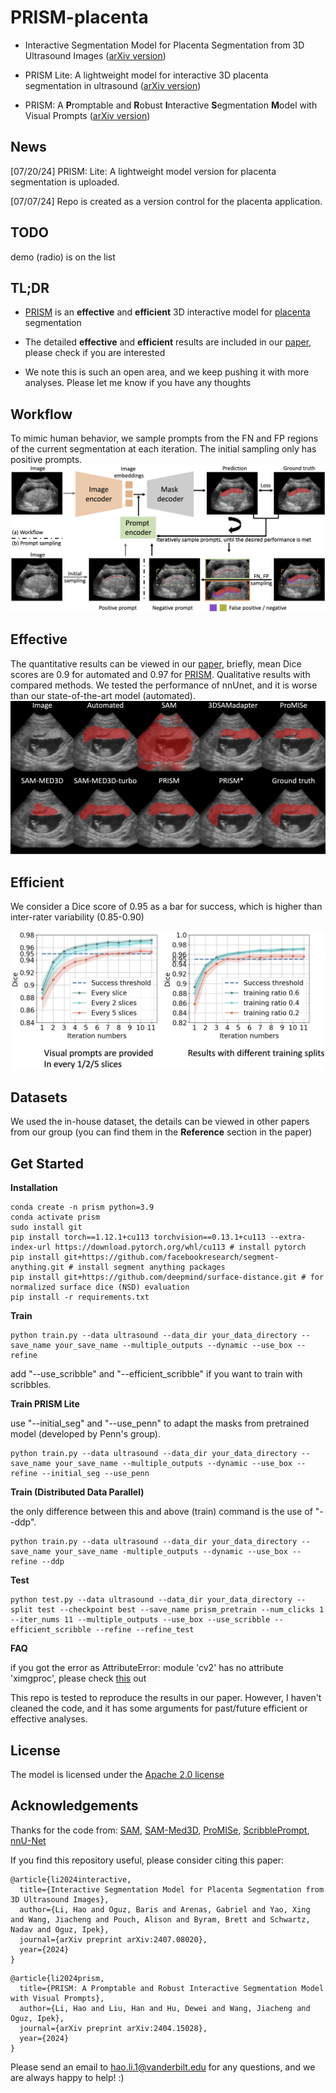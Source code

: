 # PRISM-placenta
- Interactive Segmentation Model for Placenta Segmentation from 3D Ultrasound Images ([arXiv version](https://arxiv.org/abs/2407.08020))

- PRISM Lite: A lightweight model for interactive 3D placenta segmentation in ultrasound ([arXiv version](https://arxiv.org/abs/2408.05372))

- PRISM: A **P**romptable and **R**obust **I**nteractive **S**egmentation **M**odel with Visual Prompts ([arXiv version](https://arxiv.org/abs/2404.15028))

## News

[07/20/24] PRISM: Lite: A lightweight model version for placenta segmentation is uploaded.

[07/07/24] Repo is created as a version control for the placenta application.


## TODO
demo (radio) is on the list


## TL;DR
+ [PRISM](https://github.com/MedICL-VU/PRISM) is an **effective** and **efficient** 3D interactive model for [placenta](https://www.mayoclinic.org/healthy-lifestyle/pregnancy-week-by-week/in-depth/placenta/art-20044425) segmentation

+ The detailed **effective** and **efficient** results are included in our [paper](https://arxiv.org/abs/2407.08020), please check if you are interested

+ We note this is such an open area, and we keep pushing it with more analyses. Please let me know if you have any thoughts

## Workflow 
To mimic human behavior, we sample prompts from the FN and FP regions of the current segmentation at each iteration. The initial sampling only has positive prompts.
![workflow](figs/workflow.png)


## Effective 
The quantitative results can be viewed in our [paper](https://arxiv.org/abs/2407.08020), briefly, mean Dice scores are 0.9 for automated and 0.97 for [PRISM](https://github.com/MedICL-VU/PRISM).
Qualitative results with compared methods. We tested the performance of nnUnet, and it is worse than our state-of-the-art model (automated).
![qualitative_results](figs/qualitative.png)




## Efficient
We consider a Dice score of 0.95 as a bar for success, which is higher than inter-rater variability (0.85-0.90)


![Efficient results](figs/efficient_github.png)


## Datasets
We used the in-house dataset, the details can be viewed in other papers from our group (you can find them in the **Reference** section in the paper)


## Get Started

**Installation**
```
conda create -n prism python=3.9
conda activate prism
sudo install git
pip install torch==1.12.1+cu113 torchvision==0.13.1+cu113 --extra-index-url https://download.pytorch.org/whl/cu113 # install pytorch
pip install git+https://github.com/facebookresearch/segment-anything.git # install segment anything packages
pip install git+https://github.com/deepmind/surface-distance.git # for normalized surface dice (NSD) evaluation
pip install -r requirements.txt
```


**Train**

```
python train.py --data ultrasound --data_dir your_data_directory --save_name your_save_name --multiple_outputs --dynamic --use_box --refine
```

add "--use_scribble" and "--efficient_scribble" if you want to train with scribbles.



**Train PRISM Lite**

use "--initial_seg" and "--use_penn" to adapt the masks from pretrained model (developed by Penn's group).

```
python train.py --data ultrasound --data_dir your_data_directory --save_name your_save_name --multiple_outputs --dynamic --use_box --refine --initial_seg --use_penn
```



**Train (Distributed Data Parallel)**

the only difference between this and above (train) command is the use of "--ddp".
```
python train.py --data ultrasound --data_dir your_data_directory --save_name your_save_name -multiple_outputs --dynamic --use_box --refine --ddp
```



**Test**
```
python test.py --data ultrasound --data_dir your_data_directory --split test --checkpoint best --save_name prism_pretrain --num_clicks 1 --iter_nums 11 --multiple_outputs --use_box --use_scribble --efficient_scribble --refine --refine_test
```



**FAQ**

if you got the error as AttributeError: module 'cv2' has no attribute 'ximgproc', please check [this](https://stackoverflow.com/questions/57427233/module-cv2-cv2-has-no-attribute-ximgproc) out

This repo is tested to reproduce the results in our paper. However, I haven't cleaned the code, and it has some arguments for past/future efficient or effective analyses.

## License

The model is licensed under the [Apache 2.0 license](LICENSE)


## Acknowledgements
Thanks for the code from: [SAM](https://github.com/facebookresearch/segment-anything), [SAM-Med3D](https://github.com/uni-medical/SAM-Med3D), [ProMISe](https://github.com/MedICL-VU/ProMISe), [ScribblePrompt](https://github.com/halleewong/ScribblePrompt), [nnU-Net](https://github.com/MIC-DKFZ/nnUNet)


If you find this repository useful, please consider citing this paper:
```
@article{li2024interactive,
  title={Interactive Segmentation Model for Placenta Segmentation from 3D Ultrasound Images},
  author={Li, Hao and Oguz, Baris and Arenas, Gabriel and Yao, Xing and Wang, Jiacheng and Pouch, Alison and Byram, Brett and Schwartz, Nadav and Oguz, Ipek},
  journal={arXiv preprint arXiv:2407.08020},
  year={2024}
}
```
```
@article{li2024prism,
  title={PRISM: A Promptable and Robust Interactive Segmentation Model with Visual Prompts},
  author={Li, Hao and Liu, Han and Hu, Dewei and Wang, Jiacheng and Oguz, Ipek},
  journal={arXiv preprint arXiv:2404.15028},
  year={2024}
}
```
Please send an email to hao.li.1@vanderbilt.edu for any questions, and we are always happy to help! :)

